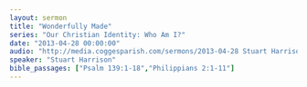 ```yaml
---
layout: sermon
title: "Wonderfully Made"
series: "Our Christian Identity: Who Am I?"
date: "2013-04-28 00:00:00"
audio: "http://media.coggesparish.com/sermons/2013-04-28 Stuart Harrison.mp3"
speaker: "Stuart Harrison"
bible_passages: ["Psalm 139:1-18","Philippians 2:1-11"]
---
```

